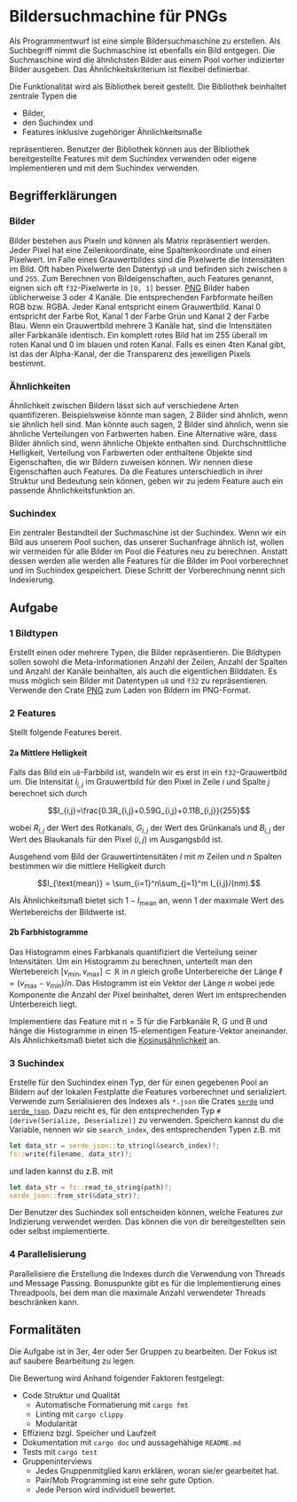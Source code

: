 # Bildersuchmachine für PNGs

Als Programmentwurf ist eine simple Bildersuchmaschine zu erstellen. Als Suchbegriff nimmt die Suchmaschine ist ebenfalls ein Bild entgegen. 
Die Suchmaschine wird die ähnlichsten Bilder aus einem Pool vorher indizierter Bilder ausgeben. Das Ähnlichkeitskriterium ist flexibel definierbar.

Die Funktionalität wird als Bibliothek bereit gestellt. Die Bibliothek beinhaltet zentrale Typen die

- Bilder,
- den Suchindex und
- Features inklusive zugehöriger Ähnlichkeitsmaße

repräsentieren. Benutzer der Bibliothek können aus der Bibliothek bereitgestellte Features mit dem Suchindex verwenden oder eigene implementieren und mit
dem Suchindex verwenden.

## Begrifferklärungen

### Bilder

Bilder bestehen aus Pixeln und können als Matrix repräsentiert werden. Jeder Pixel hat eine Zeilenkoordinate, eine Spaltenkoordinate und einen Pixelwert.
Im Falle eines Grauwertbildes sind die Pixelwerte die Intensitäten im Bild. Oft haben Pixelwerte den Datentyp `u8` und befinden sich zwischen `0` 
und `255`. Zum Berechnen von Bildeigenschaften, auch Features genannt, eignen sich oft `f32`-Pixelwerte in `[0, 1]` besser. 
[PNG](https://de.wikipedia.org/wiki/Portable_Network_Graphics) Bilder haben üblicherweise
3 oder 4 Kanäle. Die entsprechenden Farbformate heißen RGB bzw. RGBA. Jeder Kanal entspricht einem Grauwertbild. Kanal 0 entspricht der Farbe Rot, 
Kanal 1 der Farbe Grün und Kanal 2 der Farbe Blau. Wenn ein Grauwertbild mehrere 3 Kanäle hat, sind die Intensitäten aller Farbkanäle identisch.
Ein komplett rotes Bild hat im 255 überall im roten Kanal und 0 im blauen und roten Kanal.
Falls es einen 4ten Kanal gibt, ist das der Alpha-Kanal, der die Transparenz des jeweiligen Pixels bestimmt.

### Ähnlichkeiten

Ähnlichkeit zwischen Bildern lässt sich auf verschiedene Arten quantifizeren. Beispielsweise könnte man sagen, 2 Bilder sind ähnlich, 
wenn sie ähnlich hell sind. Man könnte auch sagen, 2 Bilder sind ähnlich, wenn sie ähnliche Verteilungen von Farbwerten haben. Eine
Alternative wäre, dass Bilder ähnlich sind, wenn ähnliche Objekte enthalten sind. Durchschnittliche Helligkeit, Verteilung von Farbwerten 
oder enthaltene Objekte sind Eigenschaften, die wir Bildern zuweisen können. Wir nennen diese Eigenschaften auch Features. Da die Features unterschiedlich in ihrer Struktur und Bedeutung sein können, geben wir zu jedem Feature auch ein passende Ähnlichkeitsfunktion an.

### Suchindex

Ein zentraler Bestandteil der Suchmaschine ist der Suchindex. Wenn wir ein Bild aus unserem Pool suchen, das unserer Suchanfrage ähnlich ist,
wollen wir vermeiden für alle Bilder im Pool die Features neu zu berechnen. Anstatt dessen werden alle werden alle Features für die Bilder im 
Pool vorberechnet und im Suchindex gespeichert. Diese Schritt der Vorberechnung nennt sich Indexierung.

## Aufgabe

### 1 Bildtypen

Erstellt einen oder mehrere Typen, die Bilder repräsentieren. Die Bildtypen sollen sowohl die Meta-Informationen Anzahl der Zeilen, 
Anzahl der Spalten und Anzahl der Kanäle beinhalten, als auch die eigentlichen Bilddaten. Es muss möglich sein Bilder mit Datentypen
`u8` und `f32` zu repräsentieren. Verwende den Crate [PNG](https://crates.io/crates/png) zum Laden von Bildern im PNG-Format.

### 2 Features

Stellt folgende Features bereit.

#### 2a Mittlere Helligkeit

Falls das Bild ein `u8`-Farbbild ist, wandeln wir es erst in ein `f32`-Grauwertbild um.
Die Intensität $I_{i,j}$ im Grauwertbild für den Pixel in Zeile $i$ und Spalte $j$ berechnet sich durch

$$I_{i,j}=\frac{0.3R_{i,j}+0.59G_{i,j}+0.11B_{i,j}}{255}$$

wobei $R_{i,j}$ der Wert des Rotkanals, $G_{i,j}$ der Wert des Grünkanals und $B_{i,j}$ der Wert des
Blaukanals für den Pixel $(i,j)$ im Ausgangsbild ist.

Ausgehend vom Bild der Grauwertintensitäten $I$ mit $m$ Zeilen und $n$ Spalten bestimmen wir die mittlere Helligkeit durch

$$I_{\text{mean}} = \sum_{i=1}^n\sum_{j=1}^m I_{i,j}/(nm).$$

Als Ähnlichkeitsmaß bietet sich $1-I_{\text{mean}}$ an, wenn $1$ der maximale Wert des Wertebereichs der Bildwerte ist.

#### 2b Farbhistogramme

Das Histogramm eines Farbkanals quantifiziert die Verteilung seiner Intensitäten. Um ein Histogramm zu berechnen, unterteilt man
den Wertebereich $[v_{\text{min}}, v_{\text{max}}]\subset\mathbb R$ in $n$ gleich große Unterbereiche 
der Länge $\ell=(v_{\text{max}}-v_{\text{min}})/n$. Das Histogramm ist ein Vektor der Länge $n$ wobei jede Komponente die Anzahl der
Pixel beinhaltet, deren Wert im entsprechenden Unterbereich liegt.

Implementiere das Feature mit $n=5$ für die Farbkanäle R, G und B und hänge die Histogramme in einen 15-elementigen Feature-Vektor aneinander. Als 
Ähnlichkeitsmaß bietet sich die [Kosinusähnlichkeit](https://de.wikipedia.org/wiki/Kosinus-Ähnlichkeit) an.

### 3 Suchindex

Erstelle für den Suchindex einen Typ, der für einen gegebenen Pool an Bildern auf der lokalen Festplatte die Features vorberechnet und serializiert.
Verwende zum Serialisieren des Indexes als `*.json` die Crates [`serde`](https://crates.io/crates/serde) und 
[`serde_json`](https://crates.io/crates/serde_json). Dazu reicht es, für den entsprechenden Typ
`#[derive(Serialize, Deserialize)]` zu verwenden. Speichern kannst du die Variable, nennen wir sie `search_index`, des entsprechenden Typen z.B. mit
```rust
let data_str = serde_json::to_string(&search_index)?;
fs::write(filename, data_str)?;
```
und laden kannst du z.B. mit
```rust
let data_str = fs::read_to_string(path)?;
serde_json::from_str(&data_str)?;
```
Der Benutzer des Suchindex soll entscheiden können, welche Features zur Indizierung verwendet werden. Das können die von dir bereitgestellten sein oder 
selbst implementierte.

### 4 Parallelisierung

Parallelisiere die Erstellung die Indexes durch die Verwendung von Threads und Message Passing. Bonuspunkte gibt es für
die Implementierung eines Threadpools, bei dem man die maximale Anzahl verwendeter Threads beschränken kann.

## Formalitäten

Die Aufgabe ist in 3er, 4er oder 5er Gruppen zu bearbeiten. Der Fokus ist auf saubere Bearbeitung zu legen.

Die Bewertung wird Anhand folgender Faktoren festgelegt:

- Code Struktur und Qualität
  - Automatische Formatierung mit `cargo fmt`
  - Linting mit `cargo clippy`
  - Modularität
- Effizienz bzgl. Speicher und Laufzeit
- Dokumentation mit `cargo doc` und aussagehähige `README.md`
- Tests mit `cargo test`
- Gruppeninterviews
  - Jedes Gruppenmitglied kann erklären, woran sie/er gearbeitet hat.
  - Pair/Mob Programming ist eine sehr gute Option.
  - Jede Person wird individuell bewertet.

